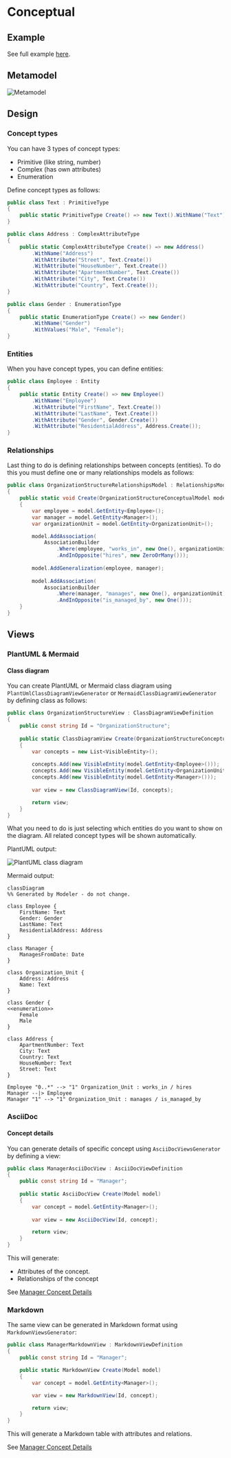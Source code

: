 ﻿# Conceptual

## Example

See full example [here](../../../src/Samples/Conceptual/Sample).

## Metamodel

![Metamodel](ConceptualModel.png)

## Design

### Concept types

You can have 3 types of concept types:

* Primitive (like string, number)
* Complex (has own attributes)
* Enumeration

Define concept types as follows:

```csharp
public class Text : PrimitiveType
{
    public static PrimitiveType Create() => new Text().WithName("Text");
}
```

```csharp
public class Address : ComplexAttributeType
{
    public static ComplexAttributeType Create() => new Address()
        .WithName("Address")
        .WithAttribute("Street", Text.Create())
        .WithAttribute("HouseNumber", Text.Create())
        .WithAttribute("ApartmentNumber", Text.Create())
        .WithAttribute("City", Text.Create())
        .WithAttribute("Country", Text.Create());
}
```

```csharp
public class Gender : EnumerationType
{
    public static EnumerationType Create() => new Gender()
        .WithName("Gender")
        .WithValues("Male", "Female");
}
```

### Entities

When you have concept types, you can define entities:

```csharp
public class Employee : Entity
{
    public static Entity Create() => new Employee()
        .WithName("Employee")
        .WithAttribute("FirstName", Text.Create())
        .WithAttribute("LastName", Text.Create())
        .WithAttribute("Gender", Gender.Create())
        .WithAttribute("ResidentialAddress", Address.Create());
}
```

### Relationships

Last thing to do is defining relationships between concepts (entities). To do this you must define one or many relationships models as follows:

```csharp
public class OrganizationStructureRelationshipsModel : RelationshipsModel
{
    public static void Create(OrganizationStructureConceptualModel model)
    {
        var employee = model.GetEntity<Employee>();
        var manager = model.GetEntity<Manager>();
        var organizationUnit = model.GetEntity<OrganizationUnit>();

        model.AddAssociation(
            AssociationBuilder
                .Where(employee, "works_in", new One(), organizationUnit)
                .AndInOpposite("hires", new ZeroOrMany()));
        
        model.AddGeneralization(employee, manager);
        
        model.AddAssociation(
            AssociationBuilder
                .Where(manager, "manages", new One(), organizationUnit)
                .AndInOpposite("is_managed_by", new One()));
    }
}
```
## Views

### PlantUML & Mermaid

#### Class diagram

You can create PlantUML or Mermaid class diagram using `PlantUmlClassDiagramViewGenerator` or `MermaidClassDiagramViewGenerator` by defining class as follows:

```csharp
public class OrganizationStructureView : ClassDiagramViewDefinition
{
    public const string Id = "OrganizationStructure";
    
    public static ClassDiagramView Create(OrganizationStructureConceptualModel model)
    {
        var concepts = new List<VisibleEntity>();
        
        concepts.Add(new VisibleEntity(model.GetEntity<Employee>()));
        concepts.Add(new VisibleEntity(model.GetEntity<OrganizationUnit>()));
        concepts.Add(new VisibleEntity(model.GetEntity<Manager>()));
        
        var view = new ClassDiagramView(Id, concepts);

        return view;
    }
}
```

What you need to do is just selecting which entities do you want to show on the diagram. All related concept types will be shown automatically.

PlantUML output:

![PlantUML class diagram](OrganizationStructure.png)

Mermaid output:

```mermaid
classDiagram
%% Generated by Modeler - do not change.

class Employee {
    FirstName: Text
    Gender: Gender
    LastName: Text
    ResidentialAddress: Address
}

class Manager {
    ManagesFromDate: Date
}

class Organization_Unit {
    Address: Address
    Name: Text
}

class Gender {
<<enumeration>>
    Female
    Male
}

class Address {
    ApartmentNumber: Text
    City: Text
    Country: Text
    HouseNumber: Text
    Street: Text
}

Employee "0..*" --> "1" Organization_Unit : works_in / hires 
Manager --|> Employee 
Manager "1" --> "1" Organization_Unit : manages / is_managed_by 

```

### AsciiDoc

#### Concept details

You can generate details of specific concept using `AsciiDocViewsGenerator` by defining a view:

```csharp
public class ManagerAsciiDocView : AsciiDocViewDefinition
{
    public const string Id = "Manager";
    
    public static AsciiDocView Create(Model model)
    {
        var concept = model.GetEntity<Manager>();
        
        var view = new AsciiDocView(Id, concept);

        return view;
    }
}
```

This will generate:

* Attributes of the concept.
* Relationships of the concept

See [Manager Concept Details](Manager.adoc)
### Markdown

The same view can be generated in Markdown format using `MarkdownViewsGenerator`:

```csharp
public class ManagerMarkdownView : MarkdownViewDefinition
{
    public const string Id = "Manager";

    public static MarkdownView Create(Model model)
    {
        var concept = model.GetEntity<Manager>();

        var view = new MarkdownView(Id, concept);

        return view;
    }
}
```

This will generate a Markdown table with attributes and relations.

See [Manager Concept Details](Manager.md)
